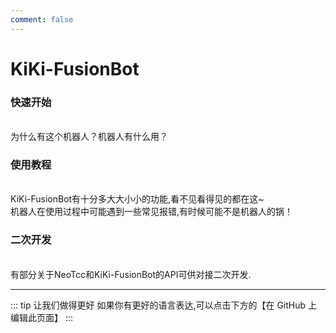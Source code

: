 ```yaml
---
comment: false
---
```

# KiKi-FusionBot

### 快速开始
<br>
<NCard title="🤔 了解KiKi-FusionBot" link="./kiki_fusionbot">
为什么有这个机器人？机器人有什么用？
</NCard>

### 使用教程
<br>
<NCard title="🚀 使用KiKi-FusionBot" link="../course/command/user_command">
KiKi-FusionBot有十分多大大小小的功能,看不见看得见的都在这~
</NCard>

<br>
<NCard title="📑 常见问题" link="../course/faq">
机器人在使用过程中可能遇到一些常见报错,有时候可能不是机器人的锅！
</NCard>

### 二次开发
<br>
<NCard title="🔗 对接API" link="../develop/token">
有部分关于NeoTcc和KiKi-FusionBot的API可供对接二次开发.
</NCard>

---
::: tip 让我们做得更好
如果你有更好的语言表达,可以点击下方的【在 GitHub 上编辑此页面】
:::